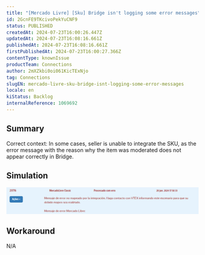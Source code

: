 ```yaml
---
title: "[Mercado Livre] [Sku] Bridge isn't logging some error messages"
id: 2GcnFE9TKcivoPekYuCNF9
status: PUBLISHED
createdAt: 2024-07-23T16:00:26.447Z
updatedAt: 2024-07-23T16:08:16.661Z
publishedAt: 2024-07-23T16:08:16.661Z
firstPublishedAt: 2024-07-23T16:00:27.366Z
contentType: knownIssue
productTeam: Connections
author: 2mXZkbi0oi061KicTExNjo
tag: Connections
slugEN: mercado-livre-sku-bridge-isnt-logging-some-error-messages
locale: en
kiStatus: Backlog
internalReference: 1069692
---
```


## Summary


Correct context: In some cases, seller is unable to integrate the SKU, as the error message with the reason why the item was moderated does not appear correctly in Bridge.



##

## Simulation


 ![](https://raw.githubusercontent.com/vtexdocs/known-issues/refs/heads/main/docs/en/known-issues/Connections/mercado-livre-sku-bridge-isnt-logging-some-error-messages_1.png)


##

## Workaround


N/A





